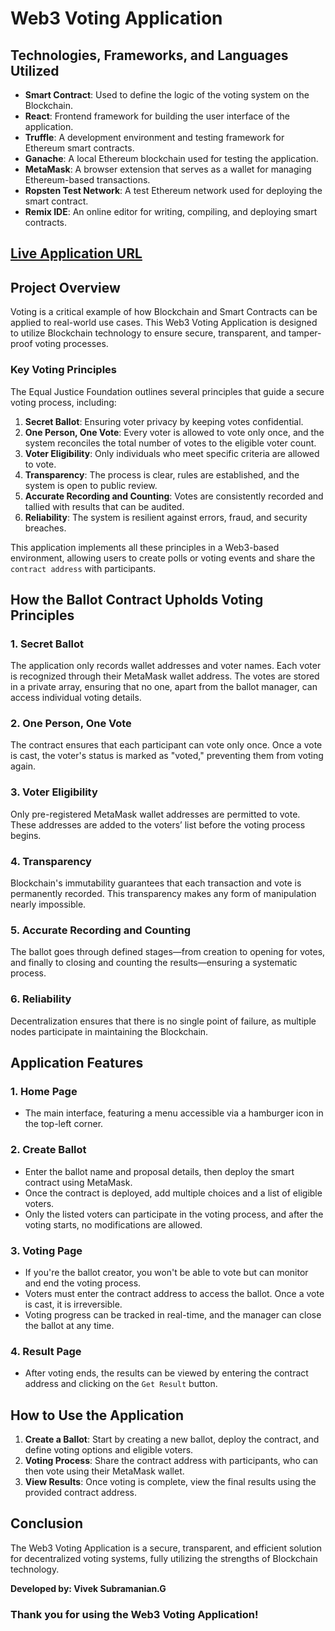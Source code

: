 # Web3 Voting Application

## Technologies, Frameworks, and Languages Utilized

- **Smart Contract**: Used to define the logic of the voting system on the Blockchain.
- **React**: Frontend framework for building the user interface of the application.
- **Truffle**: A development environment and testing framework for Ethereum smart contracts.
- **Ganache**: A local Ethereum blockchain used for testing the application.
- **MetaMask**: A browser extension that serves as a wallet for managing Ethereum-based transactions.
- **Ropsten Test Network**: A test Ethereum network used for deploying the smart contract.
- **Remix IDE**: An online editor for writing, compiling, and deploying smart contracts.

## [Live Application URL](https://web3-voting-app.netlify.app)

## Project Overview

Voting is a critical example of how Blockchain and Smart Contracts can be applied to real-world use cases. This Web3 Voting Application is designed to utilize Blockchain technology to ensure secure, transparent, and tamper-proof voting processes.

### Key Voting Principles

The Equal Justice Foundation outlines several principles that guide a secure voting process, including:

1. **Secret Ballot**: Ensuring voter privacy by keeping votes confidential.
2. **One Person, One Vote**: Every voter is allowed to vote only once, and the system reconciles the total number of votes to the eligible voter count.
3. **Voter Eligibility**: Only individuals who meet specific criteria are allowed to vote.
4. **Transparency**: The process is clear, rules are established, and the system is open to public review.
5. **Accurate Recording and Counting**: Votes are consistently recorded and tallied with results that can be audited.
6. **Reliability**: The system is resilient against errors, fraud, and security breaches.

This application implements all these principles in a Web3-based environment, allowing users to create polls or voting events and share the `contract address` with participants.

## How the Ballot Contract Upholds Voting Principles

### 1. Secret Ballot
The application only records wallet addresses and voter names. Each voter is recognized through their MetaMask wallet address. The votes are stored in a private array, ensuring that no one, apart from the ballot manager, can access individual voting details.

### 2. One Person, One Vote
The contract ensures that each participant can vote only once. Once a vote is cast, the voter's status is marked as "voted," preventing them from voting again.

### 3. Voter Eligibility
Only pre-registered MetaMask wallet addresses are permitted to vote. These addresses are added to the voters’ list before the voting process begins.

### 4. Transparency
Blockchain's immutability guarantees that each transaction and vote is permanently recorded. This transparency makes any form of manipulation nearly impossible.

### 5. Accurate Recording and Counting
The ballot goes through defined stages—from creation to opening for votes, and finally to closing and counting the results—ensuring a systematic process.

### 6. Reliability
Decentralization ensures that there is no single point of failure, as multiple nodes participate in maintaining the Blockchain.

## Application Features

### 1. Home Page
   - The main interface, featuring a menu accessible via a hamburger icon in the top-left corner.

### 2. Create Ballot
   - Enter the ballot name and proposal details, then deploy the smart contract using MetaMask.
   - Once the contract is deployed, add multiple choices and a list of eligible voters.
   - Only the listed voters can participate in the voting process, and after the voting starts, no modifications are allowed.

### 3. Voting Page
   - If you're the ballot creator, you won't be able to vote but can monitor and end the voting process.
   - Voters must enter the contract address to access the ballot. Once a vote is cast, it is irreversible.
   - Voting progress can be tracked in real-time, and the manager can close the ballot at any time.

### 4. Result Page
   - After voting ends, the results can be viewed by entering the contract address and clicking on the `Get Result` button.

## How to Use the Application

1. **Create a Ballot**: Start by creating a new ballot, deploy the contract, and define voting options and eligible voters.
2. **Voting Process**: Share the contract address with participants, who can then vote using their MetaMask wallet.
3. **View Results**: Once voting is complete, view the final results using the provided contract address.

## Conclusion

The Web3 Voting Application is a secure, transparent, and efficient solution for decentralized voting systems, fully utilizing the strengths of Blockchain technology.

**Developed by: Vivek Subramanian.G**

### Thank you for using the Web3 Voting Application!

